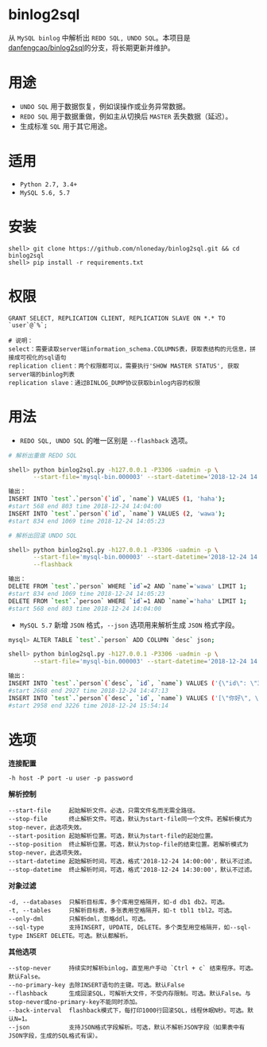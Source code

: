 binlog2sql
===

从 `MySQL binlog` 中解析出 `REDO SQL, UNDO SQL`。本项目是[danfengcao/binlog2sql](https://github.com/danfengcao/binlog2sql)的分支，将长期更新并维护。  


用途
===

* `UNDO SQL` 用于数据恢复，例如误操作或业务异常数据。
* `REDO SQL` 用于数据重做，例如主从切换后 `MASTER` 丢失数据（延迟）。
* 生成标准 `SQL` 用于其它用途。


适用
===
* `Python 2.7, 3.4+`
* `MySQL 5.6, 5.7`


安装
===

```
shell> git clone https://github.com/nloneday/binlog2sql.git && cd binlog2sql
shell> pip install -r requirements.txt
```

权限
===

```
GRANT SELECT, REPLICATION CLIENT, REPLICATION SLAVE ON *.* TO `user`@`%`;

# 说明：
select：需要读取server端information_schema.COLUMNS表，获取表结构的元信息，拼接成可视化的sql语句
replication client：两个权限都可以，需要执行'SHOW MASTER STATUS', 获取server端的binlog列表
replication slave：通过BINLOG_DUMP协议获取binlog内容的权限
```


用法
===

- `REDO SQL, UNDO SQL` 的唯一区别是 `--flashback` 选项。

```bash
# 解析出重做 REDO SQL

shell> python binlog2sql.py -h127.0.0.1 -P3306 -uadmin -p \
       --start-file='mysql-bin.000003' --start-datetime='2018-12-24 14:00:00'

输出：
INSERT INTO `test`.`person`(`id`, `name`) VALUES (1, 'haha'); 
#start 568 end 803 time 2018-12-24 14:04:00
INSERT INTO `test`.`person`(`id`, `name`) VALUES (2, 'wawa'); 
#start 834 end 1069 time 2018-12-24 14:05:23

```

```bash
# 解析出回滚 UNDO SQL

shell> python binlog2sql.py -h127.0.0.1 -P3306 -uadmin -p \
       --start-file='mysql-bin.000003' --start-datetime='2018-12-24 14:00:00' \
       --flashback

输出：
DELETE FROM `test`.`person` WHERE `id`=2 AND `name`='wawa' LIMIT 1; 
#start 834 end 1069 time 2018-12-24 14:05:23
DELETE FROM `test`.`person` WHERE `id`=1 AND `name`='haha' LIMIT 1; 
#start 568 end 803 time 2018-12-24 14:04:00

```

- `MySQL 5.7` 新增 `JSON` 格式，`--json` 选项用来解析生成 `JSON` 格式字段。

```bash
mysql> ALTER TABLE `test`.`person` ADD COLUMN `desc` json;

shell> python binlog2sql.py -h127.0.0.1 -P3306 -uadmin -p \
       --start-file='mysql-bin.000003' --start-datetime='2018-12-24 14:30:00'

输出：
INSERT INTO `test`.`person`(`desc`, `id`, `name`) VALUES ('{\"id\": \"3\"}', 3, '你好'); 
#start 2668 end 2927 time 2018-12-24 14:47:13
INSERT INTO `test`.`person`(`desc`, `id`, `name`) VALUES ('[\"你好\", \"世界\"]', 4, '世界'); 
#start 2958 end 3226 time 2018-12-24 15:54:14
```

选项
===

**连接配置**
```
-h host -P port -u user -p password
```

**解析控制**

```
--start-file     起始解析文件。必选，只需文件名而无需全路径。
--stop-file      终止解析文件。可选，默认为start-file同一个文件。若解析模式为stop-never，此选项失效。
--start-position 起始解析位置。可选，默认为start-file的起始位置。
--stop-position  终止解析位置。可选，默认为stop-file的结束位置。若解析模式为stop-never，此选项失效。
--start-datetime 起始解析时间，可选，格式'2018-12-24 14:00:00'，默认不过滤。
--stop-datetime  终止解析时间，可选，格式'2018-12-24 14:30:00'，默认不过滤。
```

**对象过滤**
```
-d, --databases  只解析目标库，多个库用空格隔开，如-d db1 db2。可选。
-t, --tables     只解析目标表，多张表用空格隔开，如-t tbl1 tbl2。可选。
--only-dml       只解析dml，忽略ddl。可选。
--sql-type       支持INSERT, UPDATE, DELETE。多个类型用空格隔开，如--sql-type INSERT DELETE。可选。默认都解析。
```

**其他选项**
```
--stop-never     持续实时解析binlog，直至用户手动 `Ctrl + c` 结束程序。可选。默认False。
--no-primary-key 去除INSERT语句的主键。可选。默认False
--flashback      生成回滚SQL，可解析大文件，不受内存限制。可选。默认False。与stop-never或no-primary-key不能同时添加。
--back-interval  flashback模式下，每打印1000行回滚SQL，线程休眠N秒。可选。默认N=1。
--json           支持JSON格式字段解析。可选，默认不解析JSON字段（如果表中有JSON字段，生成的SQL格式有误）。
```